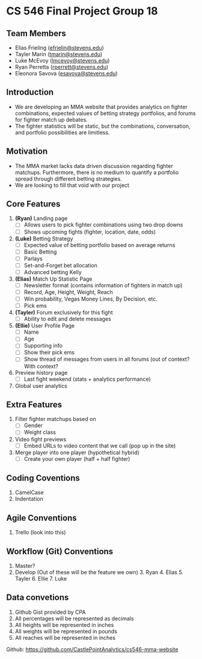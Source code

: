 # CS 546 Final Project Group 18

## Team Members
- Elias Frieling (efrielin@stevens.edu)
- Tayler Marin (tmarin@stevens.edu)
- Luke McEvoy (lmcevoy@stevens.edu)
- Ryan Perretta (rperrett@stevens.edu)
- Eleonora Savova (esavova@stevens.edu)

## Introduction

- We are developing an MMA website that provides analytics on fighter combinations, expected values of betting strategy portfolios, and forums for fighter match up debates. 
- The fighter statistics will be static, but the combinations, conversation, and portfolio possibilities are limitless.

## Motivation

- The MMA market lacks data driven discussion regarding fighter matchups. Furthermore, there is no medium to quantify a portfolio spread through different betting strategies.
- We are looking to fill that void with our project

## Core Features

1. **(Ryan)** Landing page
    - [ ] Allows users to pick fighter combinations using two drop downs
    - [ ] Shows upcoming fights (fighter, location, date, odds)
2. **(Luke)** Betting Strategy
    - [ ] Expected value of betting portfolio based on average returns
    - [ ] Basic Betting
    - [ ] Parlays 
    - [ ] Set-and-Forget bet allocation
    - [ ] Advanced betting Kelly
3. **(Elias)** Match Up Statistic Page
    - [ ] Newsletter format (contains information of fighters in match up)
    - [ ] Record, Age, Height, Weight, Reach
    - [ ] Win probability, Vegas Money Lines, By Decision, etc.
    - [ ] Pick ems
4. **(Tayler)** Forum exclusively for this fight
    - [ ] Ability to edit and delete messages
5. **(Ellie)** User Profile Page
    - [ ] Name
    - [ ] Age
    - [ ] Supporting info
    - [ ] Show their pick ems
    - [ ] Show thread of messages from users in all forums (out of context? With context?
6. Preview history page
    - [ ] Last fight weekend (stats + analytics performance)
7. Global user analytics

## Extra Features

1. Filter fighter matchups based on
    - [ ] Gender
    - [ ] Weight class
2. Video fight previews
    - [ ] Embed URLs to video content that we call (pop up in the site)
3. Merge player into one player (hypothetical hybrid)
    - [ ] Create your own player (half + half fighter)

## Coding Coventions
1. CamelCase
2. Indentation

## Agile Conventions
1. Trello (look into this)

## Workflow (Git) Conventions
1. Master?
2. Develop
    (Out of these will be the feature we own)
    3. Ryan
    4. Elias
    5. Tayler
    6. Ellie
    7. Luke

## Data convetions
1. Github Gist provided by CPA
2. All percentages will be represented as decimals
3. All heights will be represented in inches
4. All weights will be represented in pounds
5. All reaches will be represented in inches

Github: https://github.com/CastlePointAnalytics/cs546-mma-website



